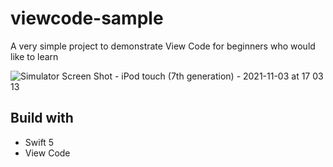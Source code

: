 # viewcode-sample
 A very simple project to demonstrate View Code for beginners who would like to learn
 
![Simulator Screen Shot - iPod touch (7th generation) - 2021-11-03 at 17 03 13](https://user-images.githubusercontent.com/68432060/140184275-327c5ed7-0d9a-479d-85df-9ddd674c2764.png)

## Build with
* Swift 5
* View Code
